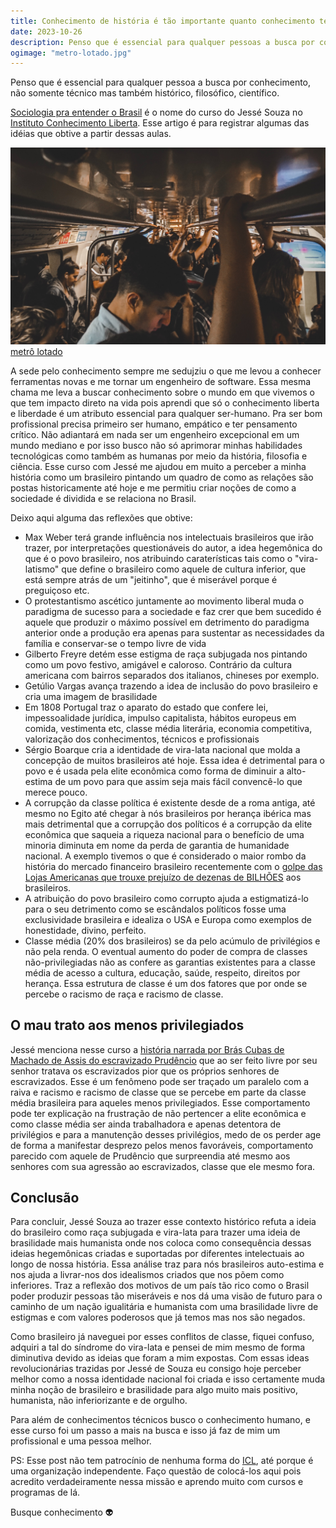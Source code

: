```yaml
---
title: Conhecimento de história é tão importante quanto conhecimento técnico
date: 2023-10-26
description: Penso que é essencial para qualquer pessoas a busca por conhecimento, não somente técnico mas também histórico, filosófico, científico.
ogimage: "metro-lotado.jpg"
---
```


Penso que é essencial para qualquer pessoa a busca por conhecimento, não somente técnico mas também histórico, filosófico, científico.

[Sociologia pra entender o Brasil](https://icl.com.br/curso/sociologia/) é o nome do curso do Jessé Souza no [Instituto Conhecimento Liberta](https://icl.com.br/). Esse artigo é para registrar algumas das idéias que obtive a partir dessas aulas.

![metrô lotado](metro-lotado.jpg)
[metrô lotado](https://unsplash.com/photos/a-group-of-people-riding-on-a-subway-train-Iv3eg_W_DFY)

A sede pelo conhecimento sempre me sedujziu o que me levou a conhecer ferramentas novas e me tornar um engenheiro de software. Essa mesma chama me leva a buscar conhecimento sobre o mundo em que vivemos o que tem impacto direto na vida pois aprendi que só o conhecimento liberta e liberdade é um atributo essencial para qualquer ser-humano.
Pra ser bom profissional precisa primeiro ser humano, empático e ter pensamento crítico. Não adiantará em nada ser um engenheiro excepcional em um mundo mediano e por isso busco não só aprimorar minhas habilidades tecnológicas como também as humanas por meio da história, filosofia e ciência.
Esse curso com Jessé me ajudou em muito a perceber a minha história como um brasileiro pintando um quadro de como as relações são postas historicamente até hoje e me permitiu criar noções de como a sociedade é dividida e se relaciona no Brasil.


Deixo aqui alguma das reflexões que obtive:
- Max Weber terá grande influência nos intelectuais brasileiros que irão trazer, por interpretações questionáveis do autor, a idea hegemônica do que é o povo brasileiro, nos atribuindo caraterísticas tais como o "vira-latismo" que define o brasileiro como aquele de cultura inferior, que está sempre atrás de um "jeitinho", que é miserável porque é preguiçoso etc.
- O protestantismo ascético juntamente ao movimento liberal muda o paradigma de sucesso para a sociedade e faz crer que bem sucedido é aquele que produzir o máximo possível em detrimento do paradigma anterior onde a produção era apenas para sustentar as necessidades da família e conservar-se o tempo livre de vida
- Gilberto Freyre detém esse estigma de raça subjugada nos pintando como um povo festivo, amigável e caloroso. Contrário da cultura americana com bairros separados dos italianos, chineses por exemplo.
- Getúlio Vargas avança trazendo a idea de inclusão do povo brasileiro e cria uma imagem de brasilidade
- Em 1808 Portugal traz o aparato do estado que confere lei, impessoalidade jurídica, impulso capitalista, hábitos europeus em comida, vestimenta etc, classe média literária, economia competitiva, valorização dos conhecimentos, técnicos e profissionais
- Sérgio Boarque cria a identidade de vira-lata nacional que molda a concepção de muitos brasileiros até hoje. Essa idea é detrimental para o povo e é usada pela elite econômica como forma de diminuir a alto-estima de um povo para que assim seja mais fácil convencê-lo que merece pouco.
- A corrupção da classe política é existente desde de a roma antiga, até mesmo no Egito até chegar à nós brasileiros por herança ibérica mas mais detrimental que a corrupção dos políticos é a corrupção da elite econômica que saqueia a riqueza nacional para o benefício de uma minoria diminuta em nome da perda de garantia de humanidade nacional. A exemplo tivemos o que é considerado o maior rombo da história do mercado financeiro brasileiro recentemente com o [golpe das Lojas Americanas que trouxe prejuízo de dezenas de BILHÕES](https://g1.globo.com/economia/noticia/2023/01/20/de-r-20-bilhoes-para-r-43-bilhoes-entenda-a-divida-da-americanas.ghtml) aos brasileiros.
- A atribuição do povo brasileiro como corrupto ajuda a estigmatizá-lo para o seu detrimento como se escândalos políticos fosse uma exclusividade brasileira e idealiza o USA e Europa como exemplos de honestidade, divino, perfeito.
- Classe média (20% dos brasileiros) se da pelo acúmulo de privilégios e não pela renda. O eventual aumento do poder de compra de classes não-privilegiadas não as confere as garantias existentes para a classe média de acesso a cultura, educação, saúde, respeito, direitos por herança. Essa estrutura de classe é um dos fatores que por onde se percebe o racismo de raça e racismo de classe.

## O mau trato aos menos privilegiados

Jessé menciona nesse curso a [história narrada por Brás Cubas de Machado de Assis do escravizado Prudêncio](https://educacaosemdistancia.emnuvens.com.br/esd/article/download/127/57/306) que ao ser feito livre por seu senhor tratava os escravizados pior que os próprios senhores de escravizados. Esse é um fenômeno pode ser traçado um paralelo com a raiva e racismo e racismo de classe que se percebe em parte da classe média brasileira para aqueles menos privilegiados. Esse comportamento pode ter explicação na frustração de não pertencer a elite econômica e como classe média ser ainda trabalhadora e apenas detentora de privilégios e para a manutenção desses privilégios, medo de os perder age de forma a manifestar desprezo pelos menos favoráveis, comportamento parecido com aquele de Prudêncio que surpreendia até mesmo aos senhores com sua agressão ao escravizados, classe que ele mesmo fora.

## Conclusão

Para concluir, Jessé Souza ao trazer esse contexto histórico refuta a ideia do brasileiro como raça subjugada e vira-lata para trazer uma ideia de brasilidade mais humanista onde nos coloca como consequência dessas ideias hegemônicas criadas e suportadas por diferentes intelectuais ao longo de nossa história.
Essa análise traz para nós brasileiros auto-estima e nos ajuda a livrar-nos dos idealismos criados que nos põem como inferiores.
Traz a reflexão dos motivos de um país tão rico como o Brasil poder produzir pessoas tão miseráveis e nos dá uma visão de futuro para o caminho de um nação igualitária e humanista com uma brasilidade livre de estigmas e com valores poderosos que já temos mas nos são negados.

Como brasileiro já naveguei por esses conflitos de classe, fiquei confuso, adquiri a tal do síndrome do vira-lata e pensei de mim mesmo de forma diminutiva devido as ideias que foram a mim expostas. Com essas ideas revolucionárias trazidas por Jessé de Souza eu consigo hoje perceber melhor como a nossa identidade nacional foi criada e isso certamente muda minha noção de brasileiro e brasilidade para algo muito mais positivo, humanista, não inferiorizante e de orgulho.

Para além de conhecimentos técnicos busco o conhecimento humano, e esse curso foi um passo a mais na busca e isso já faz de mim um profissional e uma pessoa melhor.

PS: Esse post não tem patrocínio de nenhuma forma do [ICL](https://icl.com.br/), até porque é uma organização independente. Faço questão de colocá-los aqui pois acredito verdadeiramente nessa missão e aprendo muito com cursos e programas de lá.

Busque conhecimento 👽
